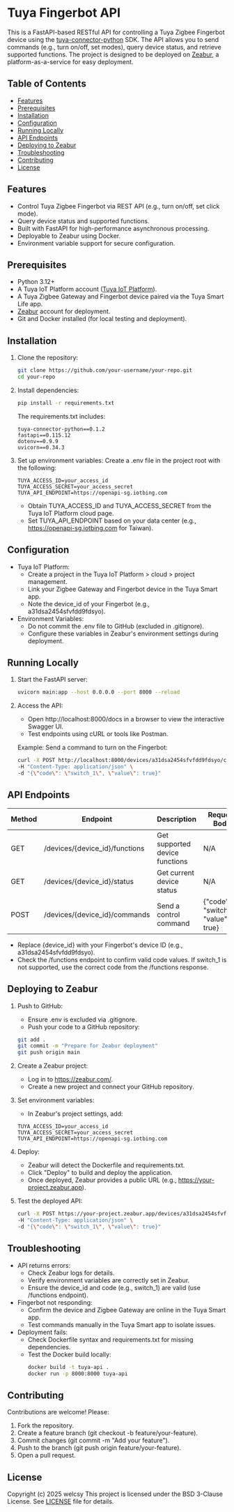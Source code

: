 # Tuya Fingerbot API

This is a FastAPI-based RESTful API for controlling a Tuya Zigbee Fingerbot device using the [tuya-connector-python](https://github.com/tuya/tuya-connector-python) SDK. The API allows you to send commands (e.g., turn on/off, set modes), query device status, and retrieve supported functions. The project is designed to be deployed on [Zeabur](https://zeabur.com/), a platform-as-a-service for easy deployment.

## Table of Contents

- [Features](#features)
- [Prerequisites](#prerequisites)
- [Installation](#installation)
- [Configuration](#configuration)
- [Running Locally](#running-locally)
- [API Endpoints](#api-endpoints)
- [Deploying to Zeabur](#deploying-to-zeabur)
- [Troubleshooting](#troubleshooting)
- [Contributing](#contributing)
- [License](#license)

## Features

- Control Tuya Zigbee Fingerbot via REST API (e.g., turn on/off, set click mode).
- Query device status and supported functions.
- Built with FastAPI for high-performance asynchronous processing.
- Deployable to Zeabur using Docker.
- Environment variable support for secure configuration.

## Prerequisites

- Python 3.12+
- A Tuya IoT Platform account ([Tuya IoT Platform](https://iot.tuya.com/)).
- A Tuya Zigbee Gateway and Fingerbot device paired via the Tuya Smart Life app.
- [Zeabur](https://zeabur.com/) account for deployment.
- Git and Docker installed (for local testing and deployment).

## Installation

1. Clone the repository:
   ```bash
   git clone https://github.com/your-username/your-repo.git
   cd your-repo
   ```
2. Install dependencies:
   ```bash
   pip install -r requirements.txt 
   ```
   The requirements.txt includes:
   ```text
   tuya-connector-python==0.1.2
   fastapi==0.115.12
   dotenv==0.9.9
   uvicorn==0.34.3
   ```
3. Set up environment variables: Create a .env file in the project root with the following:
   ```env
   TUYA_ACCESS_ID=your_access_id
   TUYA_ACCESS_SECRET=your_access_secret
   TUYA_API_ENDPOINT=https://openapi-sg.iotbing.com
   ```
   - Obtain TUYA_ACCESS_ID and TUYA_ACCESS_SECRET from the Tuya IoT Platform cloud page.
   - Set TUYA_API_ENDPOINT based on your data center (e.g., https://openapi-sg.iotbing.com for Taiwan).

## Configuration

- Tuya IoT Platform:
  - Create a project in the Tuya IoT Platform > cloud > project management.
  - Link your Zigbee Gateway and Fingerbot device in the Tuya Smart app.
  - Note the device_id of your Fingerbot (e.g., a31dsa2454sfvfdd9fdsyo).
- Environment Variables:
  - Do not commit the .env file to GitHub (excluded in .gitignore).
  - Configure these variables in Zeabur's environment settings during deployment.

## Running Locally
1. Start the FastAPI server:
   ```bash
   uvicorn main:app --host 0.0.0.0 --port 8000 --reload
   ```
2. Access the API:
   - Open http://localhost:8000/docs in a browser to view the interactive Swagger UI.
   - Test endpoints using cURL or tools like Postman.

   Example: Send a command to turn on the Fingerbot:
   ```bash
   curl -X POST http://localhost:8000/devices/a31dsa2454sfvfdd9fdsyo/commands \
   -H "Content-Type: application/json" \
   -d "{\"code\": \"switch_1\", \"value\": true}"
   ```

## API Endpoints

|Method|Endpoint|Description|Request Body|
|---|---|---|---|
|GET|/devices/{device_id}/functions|Get supported device functions|N/A|
|GET|/devices/{device_id}/status|Get current device status|N/A|
|POST|/devices/{device_id}/commands|Send a control command|{"code": "switch_1", "value": true}|

- Replace {device_id} with your Fingerbot's device ID (e.g., a31dsa2454sfvfdd9fdsyo).
- Check the /functions endpoint to confirm valid code values. If switch_1 is not supported, use the correct code from the /functions response.

## Deploying to Zeabur

1. Push to GitHub:
   - Ensure .env is excluded via .gitignore.
   - Push your code to a GitHub repository:
    ```bash
    git add .
    git commit -m "Prepare for Zeabur deployment"
    git push origin main
    ``` 

2. Create a Zeabur project:
   - Log in to https://zeabur.com/.
   - Create a new project and connect your GitHub repository.

3. Set environment variables:
   - In Zeabur's project settings, add:
   ```text
   TUYA_ACCESS_ID=your_access_id
   TUYA_ACCESS_SECRET=your_access_secret
   TUYA_API_ENDPOINT=https://openapi-sg.iotbing.com
   ```

4. Deploy:
   - Zeabur will detect the Dockerfile and requirements.txt.
   - Click "Deploy" to build and deploy the application.
   - Once deployed, Zeabur provides a public URL (e.g., https://your-project.zeabur.app).

5. Test the deployed API:
    ```bash
    curl -X POST https://your-project.zeabur.app/devices/a31dsa2454sfvfdd9fdsyo/commands \
    -H "Content-Type: application/json" \
    -d "{\"code\": \"switch_1\", \"value\": true}"
    ```

## Troubleshooting

- API returns errors:
  - Check Zeabur logs for details.
  - Verify environment variables are correctly set in Zeabur.
  - Ensure the device_id and code (e.g., switch_1) are valid (use /functions endpoint).
- Fingerbot not responding:
  - Confirm the device and Zigbee Gateway are online in the Tuya Smart app.
  - Test commands manually in the Tuya Smart app to isolate issues.
- Deployment fails:
  - Check Dockerfile syntax and requirements.txt for missing dependencies.
  - Test the Docker build locally:
    ```bash
    docker build -t tuya-api .
    docker run -p 8000:8000 tuya-api
    ```

## Contributing

Contributions are welcome! Please:
1. Fork the repository.
2. Create a feature branch (git checkout -b feature/your-feature).
3. Commit changes (git commit -m "Add your feature").
4. Push to the branch (git push origin feature/your-feature).
5. Open a pull request.

## License

Copyright (c) 2025 welcsy
This project is licensed under the BSD 3-Clause License. See [LICENSE](license) file for details.
